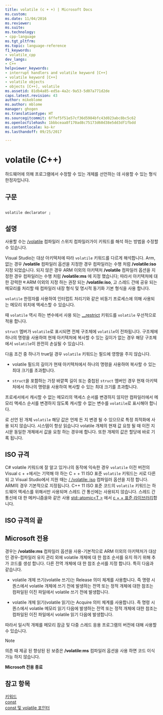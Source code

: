 ```yaml
---
title: volatile (c + +) | Microsoft Docs
ms.custom: 
ms.date: 11/04/2016
ms.reviewer: 
ms.suite: 
ms.technology:
- cpp-language
ms.tgt_pltfrm: 
ms.topic: language-reference
f1_keywords:
- volatile_cpp
dev_langs:
- C++
helpviewer_keywords:
- interrupt handlers and volatile keyword [C++]
- volatile keyword [C++]
- volatile objects
- objects [C++], volatile
ms.assetid: 81db4a85-ed5a-4a2c-9a53-5d07a771d2de
caps.latest.revision: 43
author: mikeblome
ms.author: mblome
manager: ghogen
ms.translationtype: HT
ms.sourcegitcommit: 6ffef5f51e57cf36d5984bfc43d023abc8bc5c62
ms.openlocfilehash: 1bbbceaa8f170ad8c75173d60d38e5dd3df1fbdd
ms.contentlocale: ko-kr
ms.lasthandoff: 09/25/2017

---
```

# <a name="volatile-c"></a>volatile (C++)
하드웨어에 의해 프로그램에서 수정할 수 있는 개체를 선언하는 데 사용할 수 있는 형식 한정자입니다.  
  
## <a name="syntax"></a>구문  
  
```  
  
volatile declarator ;  
```  
  
## <a name="remarks"></a>설명  
 사용할 수는 [/volatile](../build/reference/volatile-volatile-keyword-interpretation.md) 컴파일러 스위치 컴파일러가이 키워드를 해석 하는 방법을 수정할 수 있습니다.  
  
 Visual Studio는 대상 아키텍처에 따라 `volatile` 키워드를 다르게 해석합니다. Arm, 없는 경우 **/volatile** 컴파일러 옵션을 지정한 경우 컴파일러는 수행 처럼 **/volatile:iso** 지정 되었습니다. 되지 않은 경우 ARM 이외의 아키텍처 **/volatile** 컴파일러 옵션을 지정한 경우 컴파일러는 수행 처럼 **/volatile:ms** 에 지정 했습니다; 따라서 아키텍처에 대 한 강력한 म ARM 이외의 지정 하는 권장 되는 **/volatile:iso**, 고 스레드 간에 공유 되는 메모리를 처리할 때 컴파일러 내장 형식 및 명시적 동기화 기본 형식을 사용 합니다.  
  
 `volatile` 한정자를 사용하여 인터럽트 처리기와 같은 비동기 프로세스에 의해 사용되는 메모리 위치에 액세스할 수 있습니다.  
  
 때 `volatile` 역시 하는 변수에서 사용 되는 [__restrict](../cpp/extension-restrict.md) 키워드를 `volatile` 우선적으로 적용 합니다.  
  
 `struct` 멤버가 `volatile`로 표시되면 전체 구조체에 `volatile`이 전파됩니다. 구조체에 하나의 명령을 사용하여 현재 아키텍처에 복사할 수 있는 길이가 없는 경우 해당 구조체에서 `volatile`이 완전히 손실될 수 있습니다.  
  
 다음 조건 중 하나가 true일 경우 `volatile` 키워드는 필드에 영향을 주지 않습니다.  
  
-   volatile 필드의 길이가 현재 아키텍처에서 하나의 명령을 사용하여 복사할 수 있는 최대 크기를 초과합니다.  
  
-   `struct`을 포함하는 가장 바깥쪽 길이 또는 중첩된 `struct` 멤버인 경우 현재 아키텍처에서 하나의 명령을 사용하여 복사할 수 있는 최대 크기를 초과합니다.  
  
 프로세서에서 캐시할 수 없는 메모리의 액세스 순서를 변경하지 않지만 컴파일러에서 메모리 액세스 순서를 변경하지 않도록 캐시할 수 없는 변수를 `volatile`로 표시해야 합니다.  
  
 로 선언 된 개체 `volatile` 해당 값은 언제 든 지 변경 될 수 있으므로 특정 최적화에 사용 되지 않습니다.  시스템이 항상 읽습니다 volatile 개체의 현재 값 요청 될 때 이전 지시문 동일한 개체에서 값을 요청 하는 경우에 합니다.  또한 개체의 값은 할당에 바로 기록 됩니다.  
  
## <a name="iso-compliant"></a>ISO 규격  
 C# volatile 키워드에 잘 알고 있거나의 동작에 익숙한 경우 `volatile` 이전 버전의 Visual c + +에서는 기억해 야 하는 C + + 11 ISO 표준 `volatile` 키워드는 서로 다른 되 고 Visual Studio에서 지원 때는 [/ /volatile: iso](../build/reference/volatile-volatile-keyword-interpretation.md) 컴파일러 옵션을 지정 합니다. ARM의 경우 기본적으로 지정됩니다. C++ 11 ISO 표준 코드의 `volatile` 키워드는 하드웨어 액세스를 위해서만 사용되며 스레드 간 통신에는 사용되지 않습니다. 스레드 간 통신에 대 한 메커니즘을와 같은 사용 [std::atomic\<T >](../standard-library/atomic.md) 에서 [c + + 표준 라이브러리](../standard-library/cpp-standard-library-reference.md)합니다.  
  
## <a name="end-of-iso-compliant"></a>ISO 규격의 끝  
  
## <a name="microsoft-specific"></a>Microsoft 전용  
 경우는 **/volatile:ms** 컴파일러 옵션을 사용-기본적으로 ARM 이외의 아키텍처가 대상인 경우-컴파일러 유지 관리 외에 volatile 개체에 대 한 참조 순서를 유지 하기 위해 추가 코드를 생성 합니다. 다른 전역 개체에 대 한 참조 순서를 지정 합니다. 특히 다음과 같습니다.  
  
-   volatile 개체 쓰기(volatile 쓰기)는 Release 의미 체계를 사용합니다. 즉 명령 시퀀스에서 volatile 개체에 쓰기 전에 발생하는 전역 또는 정적 개체에 대한 참조는 컴파일된 이진 파일에서 volatile 쓰기 전에 발생합니다.  
  
-   volatile 개체 읽기(volatile 읽기)는 Acquire 의미 체계를 사용합니다. 즉 명령 시퀀스에서 volatile 메모리 읽기 다음에 발생하는 전역 또는 정적 개체에 대한 참조는 컴파일된 이진 파일에서 volatile 읽기 다음에 발생합니다.  
  
 따라서 일시적 개체를 메모리 잠금 및 다중 스레드 응용 프로그램의 버전에 대해 사용할 수 있습니다.  
  
> [!NOTE]
>  의존 때 제공 된 향상된 된 보증은 **/volatile:ms** 컴파일러 옵션을 사용 하면 코드 이식 가능 하지 않습니다.  
  
**Microsoft 전용 종료**  
  
## <a name="see-also"></a>참고 항목  
 [키워드](../cpp/keywords-cpp.md)   
 [const](../cpp/const-cpp.md)   
 [const 및 volatile 포인터](../cpp/const-and-volatile-pointers.md)

